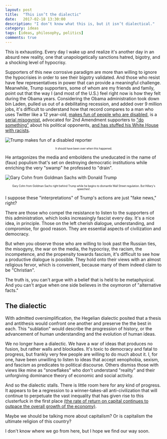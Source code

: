 ```yaml
---
layout: post
title:  "This isn’t the dialectic"
date:   2017-02-18 13:30:00
description: "I don’t know what this is, but it isn’t dialectical."
category: ideas
tags: [ideas, philosophy, politics]
comments: true
---
```

This is exhausting. Every day I wake up and realize it's another day in an absurd new reality, one that unapologetically sanctions hatred, bigotry, and a shocking level of hypocrisy. 

Supporters of this new corrosive paradigm are more than willing to ignore the hypocrisies in order to see their bigotry validated. And those who resist have few representatives in power that can provide a meaningful challenge. Meanwhile, Trump supporters, some of whom are my friends and family, point out that the way I (and most of the U.S.) feel right now is how they felt during the Obama years. Considering the Obama administration took down bin Laden, pulled us out of a debilitating recession, and added over 9 million jobs, it's difficult to understand how that record compares to a man who uses Twitter like a 12 year-old, [makes fun of people who are disabled](https://www.washingtonpost.com/news/the-fix/wp/2017/01/09/meryl-streep-was-right-donald-trump-did-mock-a-disabled-reporter/?utm_term=.fda71eb078fb), is a [serial misogynist](http://www.telegraph.co.uk/women/politics/donald-trump-sexism-tracker-every-offensive-comment-in-one-place/), advocated for 2nd Amendment supporters to ["do something"](https://www.nytimes.com/2016/08/10/us/politics/donald-trump-hillary-clinton.html) about his political opponents, [and has stuffed his White House with racists](https://www.salon.com/2017/02/14/donald-trumps-white-nationalist-genius-bar-steve-bannon-stephen-miller-michael-decius-anton-and-beyond/). 

![Trump makes fun of a disabled reporter](http://a.abcnews.com/images/GMA/151127_gma_llamas_0707_16x9_992.jpg)
<p style="font-size: .6em; text-align: center;">It should have been over when this happened.</p>

He antagonizes the media and emboldens the uneducated in the name of (faux) populism that's set on destroying democratic institutions while enriching the very "swamp" he professed to "drain".

![Gary Cohn from Goldman Sachs with Donald Trump](http://i2.cdn.turner.com/money/dam/assets/170206090522-trump-gary-cohn-dodd-frank-780x439.jpg)
<p style="font-size: .6em; text-align: center;">Gary Cohn from Goldman Sachs right behind Trump while he begins to dismantle Wall Street regulation. But Hillary's speeches!.</p>

I suppose these "interpretations" of Trump's actions are just "fake news," right? 

There are those who compel the resistance to listen to the supporters of this administration, which looks increasingly fascist every day. It's a nice idea, in principle. Those on the left cherish dialogue, understanding, and compromise, for good reason. They are essential aspects of civilization and democracy.

But when you observe those who are willing to look past the Russian ties, the misogyny, the war on the media, the hypocrisy, the racism, the incompetence, and the propensity towards fascism, it's difficult to see how a productive dialogue is possible. They hold onto their views with an almost religious fervor, which is convenient, because many of them indeed claim to be "Christian". 

The truth is, you can't argue with a belief that is held to be metaphysical. And you can't argue when one side believes in the oxymoron of "alternative facts." 

## The dialectic

With admitted oversimplification, the Hegelian dialectic posited that a thesis and antithesis would confront one another and preserve the the best in each. This "sublation" would describe the progression of history, or the advancement of human understanding and the evolution of human ideas.

We no longer have a dialectic. We have a war of ideas that produces no fusion, but rather walls and blockades. It's toxic to democracy and fatal to progress, but frankly very few people are willing to do much about it. I, for one, have been unwilling to listen to ideas that accept xenophobia, sexism, and fascism as predicates to political discourse. Others dismiss those with views like mine as "snowflakes" who don't understand "reality" and their unforgiving dominance theory of economic and social activity.

And so the dialectic stalls. There is little room here for any kind of progress. It appears to be a regression to a winner-takes-all anti-civilization that will continue to perpetuate the vast inequality that has given rise to this clusterfuck in the first place [(the rate of return on capital continues to outpace the overall growth of the economy)](http://www.hup.harvard.edu/catalog.php?isbn=9780674430006). 

Maybe we should be talking more about capitalism? Or is capitalism the ultimate religion of this country?

I don't know where we go from here, but I hope we find our way soon.
